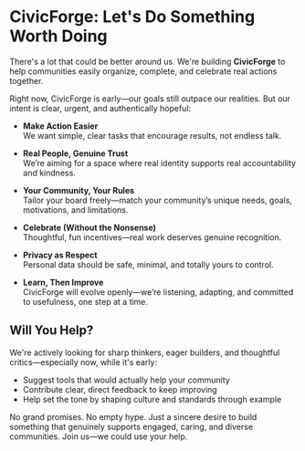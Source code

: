 # CivicForge: Let's Do Something Worth Doing

There's a lot that could be better around us. We're building **CivicForge** to help communities easily organize, complete, and celebrate real actions together.

Right now, CivicForge is early—our goals still outpace our realities. But our intent is clear, urgent, and authentically hopeful:

- **Make Action Easier**  
  We want simple, clear tasks that encourage results, not endless talk.

- **Real People, Genuine Trust**  
  We’re aiming for a space where real identity supports real accountability and kindness.

- **Your Community, Your Rules**  
  Tailor your board freely—match your community’s unique needs, goals, motivations, and limitations.

- **Celebrate (Without the Nonsense)**  
  Thoughtful, fun incentives—real work deserves genuine recognition.

- **Privacy as Respect**  
  Personal data should be safe, minimal, and totally yours to control.

- **Learn, Then Improve**  
  CivicForge will evolve openly—we’re listening, adapting, and committed to usefulness, one step at a time.

## Will You Help?

We're actively looking for sharp thinkers, eager builders, and thoughtful critics—especially now, while it's early:

- Suggest tools that would actually help your community
- Contribute clear, direct feedback to keep improving
- Help set the tone by shaping culture and standards through example

No grand promises. No empty hype. Just a sincere desire to build something that genuinely supports engaged, caring, and diverse communities. Join us—we could use your help.
